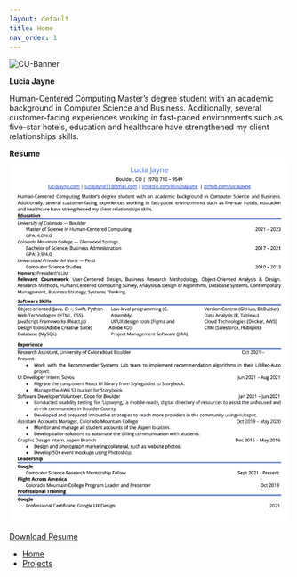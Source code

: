 ```yaml
---
layout: default
title: Home
nav_order: 1
---
```


<img src='https://www.colorado.edu/profiles/express/themes/ucb/images/cu-boulder-logo-text-black.svg' width='250' alt='CU-Banner'>

**Lucia Jayne**

Human-Centered Computing Master’s degree student with an academic background in Computer Science and Business. Additionally, several customer-facing experiences working in fast-paced environments such as five-star hotels, education and healthcare have strengthened my client relationships skills.

**Resume**
![Resume](/content/LuciaJayne-Resume-2021.png)

[Download Resume](content/resume.pdf)

- [Home](index)
- [Projects](03-projects)
